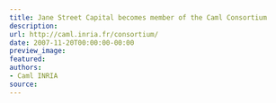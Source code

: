 ```yaml
---
title: Jane Street Capital becomes member of the Caml Consortium
description:
url: http://caml.inria.fr/consortium/
date: 2007-11-20T00:00:00-00:00
preview_image:
featured:
authors:
- Caml INRIA
source:
---
```



